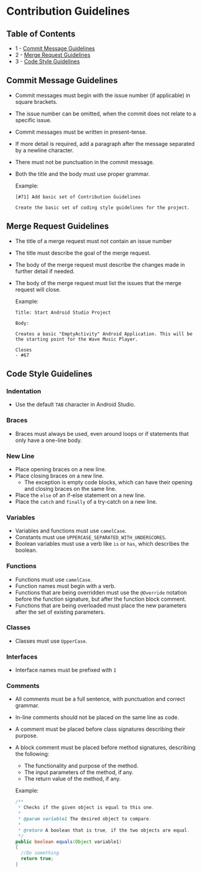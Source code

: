 # Contribution Guidelines

## Table of Contents

- 1 - [Commit Message Guidelines](CONTRIBUTING.md/#commit-message-guidelines)
- 2 - [Merge Request Guidelines](CONTRIBUTING.md/#merge-request-guidelines)
- 3 - [Code Style Guidelines](CONTRIBUTING.md/#code-style-guidelines)

## Commit Message Guidelines

- Commit messages must begin with the issue number (if applicable) in square brackets.

- The issue number can be omitted, when the commit does not relate to a specific issue.

- Commit messages must be written in present-tense.

- If more detail is required, add a paragraph after the message separated by a newline character.

- There must not be punctuation in the commit message.

- Both the title and the body must use proper grammar.

  Example:

  ```
  [#71] Add basic set of Contribution Guidelines
  
  Create the basic set of coding style guidelines for the project.
  ```

## Merge Request Guidelines

- The title of a merge request must not contain an issue number

- The title must describe the goal of the merge request.

- The body of the merge request must describe the changes made in further detail if needed.

- The body of the merge request must list the issues that the merge request will close.

  Example:

  ```
  Title: Start Android Studio Project
  
  Body:
  
  Creates a basic "EmptyActivity" Android Application. This will be the starting point for the Wave Music Player.
  
  Closes
  - #67
  ```

## Code Style Guidelines

### Indentation

- Use the default `TAB` character in Android Studio.

### Braces

- Braces must always be used, even around loops or if statements that only have a one-line body.

### New Line

- Place opening braces on a new line.
- Place closing braces on a new line.
  - The exception is empty code blocks, which can have their opening and closing braces on the same line.
- Place the `else` of an if-else statement on a new line.
- Place the `catch` and `finally` of a try-catch on a new line.

### Variables

- Variables and functions must use `camelCase`.
- Constants must use `UPPERCASE_SEPARATED_WITH_UNDERSCORES`.
- Boolean variables must use a verb like `is` or `has`, which describes the boolean.

### Functions

- Functions must use `camelCase`.
- Function names must begin with a verb.
- Functions that are being overridden must use the `@Override` notation before the function signature, but after the function block comment.
- Functions that are being overloaded must place the new parameters after the set of existing parameters.

### Classes

- Classes must use `UpperCase`.

### Interfaces

- Interface names must be prefixed with `I`

### Comments

- All comments must be a full sentence, with punctuation and correct grammar.

- In-line comments should not be placed on the same line as code.

- A comment must be placed before class signatures describing their purpose.

- A block comment must be placed before method signatures, describing the following:

  - The functionality and purpose of the method.
  - The input parameters of the method, if any.
  - The return value of the method, if any.

  Example:

  ```java
  /**
   * Checks if the given object is equal to this one.
   *
   * @param variable1 The desired object to compare.
   *
   * @return A boolean that is true, if the two objects are equal.
   */
  public boolean equals(Object variable1)
  {
    //Do something
    return true;
  }
  ```
